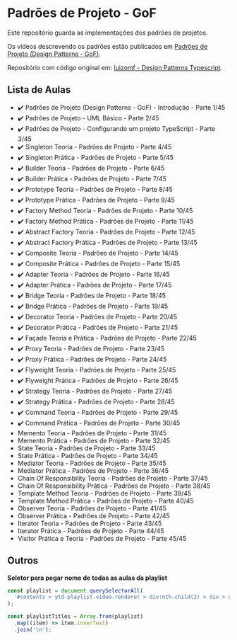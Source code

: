 # Padrões de Projeto - GoF

Este repositório guarda as implementações dos padrões de projetos.

Os vídeos descrevendo os padrões estão publicados em [Padrões de Projeto (Design Patterns - GoF)](https://www.youtube.com/watch?v=MqddY6Ochkc&list=PLbIBj8vQhvm0VY5YrMrafWaQY2EnJ3j8H).

Repositório com código original em: [luizomf - Design Patterns Typescript](https://github.com/luizomf/design-patterns-typescript).

## Lista de Aulas

- ✔️ Padrões de Projeto (Design Patterns - GoF) - Introdução - Parte 1/45
- ✔️ Padrões de Projeto - UML Básico - Parte 2/45
- ✔️ Padrões de Projeto - Configurando um projeto TypeScript - Parte 3/45
- ✔️ Singleton Teoria - Padrões de Projeto - Parte 4/45
- ✔️ Singleton Prática - Padrões de Projeto - Parte 5/45
- ✔️ Builder Teoria - Padrões de Projeto - Parte 6/45
- ✔️ Builder Prática - Padrões de Projeto - Parte 7/45
- ✔️ Prototype Teoria - Padrões de Projeto - Parte 8/45
- ✔️ Prototype Prática - Padrões de Projeto - Parte 9/45
- ✔️ Factory Method Teoria - Padrões de Projeto - Parte 10/45
- ✔️ Factory Method Prática - Padrões de Projeto - Parte 11/45
- ✔️ Abstract Factory Teoria - Padrões de Projeto - Parte 12/45
- ✔️ Abstract Factory Prática - Padrões de Projeto - Parte 13/45
- ✔️ Composite Teoria - Padrões de Projeto - Parte 14/45
- ✔️ Composite Prática - Padrões de Projeto - Parte 15/45
- ✔️ Adapter Teoria - Padrões de Projeto - Parte 16/45
- ✔️ Adapter Prática - Padrões de Projeto - Parte 17/45
- ✔️ Bridge Teoria - Padrões de Projeto - Parte 18/45
- ✔️ Bridge Prática - Padrões de Projeto - Parte 19/45
- ✔️ Decorator Teoria - Padrões de Projeto - Parte 20/45
- ✔️ Decorator Prática - Padrões de Projeto - Parte 21/45
- ✔️ Façade Teoria e Prática - Padrões de Projeto - Parte 22/45
- ✔️ Proxy Teoria - Padrões de Projeto - Parte 23/45
- ✔️ Proxy Prática - Padrões de Projeto - Parte 24/45
- ✔️ Flyweight Teoria - Padrões de Projeto - Parte 25/45
- ✔️ Flyweight Prática - Padrões de Projeto - Parte 26/45
- ✔️ Strategy Teoria - Padrões de Projeto - Parte 27/45
- ✔️ Strategy Prática - Padrões de Projeto - Parte 28/45
- ✔️ Command Teoria - Padrões de Projeto - Parte 29/45
- ✔️ Command Prática - Padrões de Projeto - Parte 30/45
- Memento Teoria - Padrões de Projeto - Parte 31/45
- Memento Prática - Padrões de Projeto - Parte 32/45
- State Teoria - Padrões de Projeto - Parte 33/45
- State Prática - Padrões de Projeto - Parte 34/45
- Mediator Teoria - Padrões de Projeto - Parte 35/45
- Mediator Prática - Padrões de Projeto - Parte 36/45
- Chain Of Responsibility Teoria - Padrões de Projeto - Parte 37/45
- Chain Of Responsibility Prática - Padrões de Projeto - Parte 38/45
- Template Method Teoria - Padrões de Projeto - Parte 39/45
- Template Method Prática - Padrões de Projeto - Parte 40/45
- Observer Teoria - Padrões de Projeto - Parte 41/45
- Observer Prática - Padrões de Projeto - Parte 42/45
- Iterator Teoria - Padrões de Projeto - Parte 43/45
- Iterator Prática - Padrões de Projeto - Parte 44/45
- Visitor Prática e Teoria - Padrões de Projeto - Parte 45/45

## Outros

**Seletor para pegar nome de todas as aulas da playlist**

```js
const playlist = document.querySelectorAll(
  '#contents > ytd-playlist-video-renderer > div:nth-child(2) > div > div > h3',
);

const playlistTitles = Array.from(playlist)
  .map((item) => item.innerText)
  .join('\n');
```
